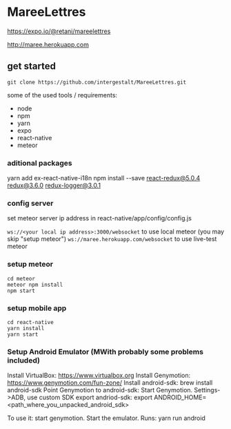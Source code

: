 # MareeLettres

https://expo.io/@retani/mareelettres

http://maree.herokuapp.com

## get started

`git clone https://github.com/intergestalt/MareeLettres.git`

some of the used tools / requirements:
- node
- npm
- yarn
- expo
- react-native
- meteor

### aditional packages
yarn add ex-react-native-i18n
npm install --save react-redux@5.0.4 redux@3.6.0 redux-logger@3.0.1

### config server

set meteor server ip address in react-native/app/config/config.js

`ws://<your local ip address>:3000/websocket` to use local meteor (you may skip "setup meteor")
`ws://maree.herokuapp.com/websocket` to use live-test meteor

### setup meteor
```
cd meteor
meteor npm install
npm start
```
### setup mobile app
```
cd react-native
yarn install
yarn start
```

### Setup Android Emulator (MWith probably some problems included)
Install VirtualBox: https://www.virtualbox.org
Install Genymotion: https://www.genymotion.com/fun-zone/
Install android-sdk: brew install android-sdk
Point Genymotion to android-sdk: Start Genymotion. Settings->ADB, use custom SDK
export andriod-sdk: export ANDROID_HOME=<path_where_you_unpacked_android_sdk>

To use it: start genymotion. Start the emulator. Runs: yarn run android